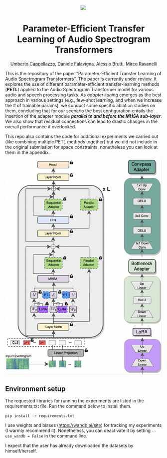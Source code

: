 <div align="center">

[![](https://img.shields.io/badge/Code-github.umbertocappellazzo%2FPETL_AST-blue)](https://umbertocappellazzo.github.io/)
[![]()]()

# Parameter-Efficient Transfer Learning of Audio Spectrogram Transformers

[Umberto Cappellazzo](https://umbertocappellazzo.github.io/), [Daniele Falavigna](https://scholar.google.com/citations?user=LEaCpUMAAAAJ&hl=en), [Alessio Brutti](https://scholar.google.it/citations?user=dS643iQAAAAJ&hl=en), [Mirco Ravanelli](https://sites.google.com/site/mircoravanelli/)

</div>

This is the repository of the paper "Parameter-Efficient Transfer Learning of Audio Spectrogram Transformers". The paper is currently under review. It explores the use of different parameter-efficient transfer-learning methods (**PETL**) applied to the Audio Spectrogram Transformer model for various audio and speech processing tasks. As *adapter-tuning* emerges as the best approach in various settings (e.g., few-shot learning, and when we increase the # of trainable params), we conduct some specific ablation studies on them, concluding that for our scenario the best configuration entails the insertion of the adapter module ***parallel to and before the MHSA sub-layer***. We also show that residual connections can lead to drastic changes in the overall performance if overlooked.  

This repo also contains the code for additional experiments we carried out (like combining multiple PETL methods together) but we did not include in the original submission for space constraints, nonetheless you can look at them in the appendix. 



<div align="center">

<img src="images/AST_main.png" width='500'/>


</div>



## Environment setup
The requested libraries for running the experiments are listed in the requirements.txt file. Run the command below to install them.   

```
pip install -r requirements.txt
```

I use weights and biases (https://wandb.ai/site) for tracking my experiments (I warmly recommend it). Nonetheless, you can deactivate it by setting `--use_wandb = False` in the command line.

I expect that the user has already downloaded the datasets by himself/herself.
